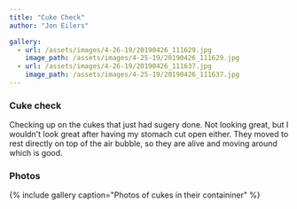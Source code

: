 ```yaml
---
title: "Cuke Check"
author: "Jon Eilers"

gallery:
  - url: /assets/images/4-26-19/20190426_111629.jpg
    image_path: /assets/images/4-25-19/20190426_111629.jpg
  - url: /assets/images/4-26-19/20190426_111637.jpg
    image_path: /assets/images/4-25-19/20190426_111637.jpg
---
```


### Cuke check
Checking up on the cukes that just had sugery done. Not looking great, but I wouldn't look great after having my stomach cut open either. 
They moved to rest directly on top of the air bubble, so they are alive and moving around which is good. 

### Photos
{% include gallery caption="Photos of cukes in their containiner" %}
